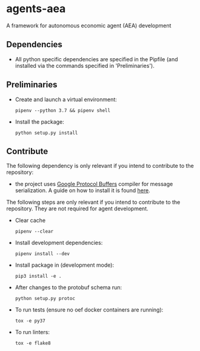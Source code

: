 # agents-aea
A framework for autonomous economic agent (AEA) development


## Dependencies

- All python specific dependencies are specified in the Pipfile (and installed via the commands specified in 'Preliminaries').

## Preliminaries

- Create and launch a virtual environment:

      pipenv --python 3.7 && pipenv shell

- Install the package:

      python setup.py install

## Contribute

The following dependency is only relevant if you intend to contribute to the repository:
- the project uses [Google Protocol Buffers](https://developers.google.com/protocol-buffers/) compiler for message serialization. A guide on how to install it is found [here](https://fetchai.github.io/oef-sdk-python/user/install.html#protobuf-compiler).

The following steps are only relevant if you intend to contribute to the repository. They are not required for agent development.

- Clear cache

      pipenv --clear

- Install development dependencies:

	  pipenv install --dev

- Install package in (development mode):

	  pip3 install -e .

- After changes to the protobuf schema run:

	  python setup.py protoc

- To run tests (ensure no oef docker containers are running):

	  tox -e py37

- To run linters:

	  tox -e flake8
